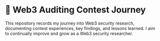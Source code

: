 # 🚀 Web3 Auditing Contest Journey

This repository records my journey into Web3 security research, documenting contest experiences, key findings, and lessons learned. I aim to continually improve and grow as a Web3 security researcher.
